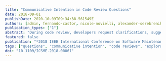 ```yaml
---
title: "Communicative Intention in Code Review Questions"
date: 2018-09-01
publishDate: 2020-10-09T09:34:38.561549Z
authors: [admin, fernando-castor, nicole-novielli, alexander-serebrenik]
publication_types: ["1"]
abstract: "During code review, developers request clarifications, suggest improvements, or ask for explanations about the rationale behind the implementation choices. We envision the emergence of tools to support developers during code review based on the automatic analysis of the argumentation structure and communicative intentions conveyed by developers' comments. As a preliminary step towards this goal, we conducted an exploratory case study by manually classifying 499 questions extracted from 399 Android code reviews to understand the real communicative intentions they convey. We observed that the majority of questions actually serve information seeking goals. Still, they represent less than half of the annotated sample, with other questions being used to serve a wider variety of developers' communication goals, including suggestions, request for action, and criticism. Based on our findings we formulate hypotheses on communicative intentions in code reviews that should be confirmed or rejected by follow-up studies."
featured: false
publication: "*2018 IEEE International Conference on Software Maintenance and Evolution (ICSME)*"
tags: ["questions", "communicative intention", "code reviews", "exploratory case study", "Android"]
doi: "10.1109/ICSME.2018.00061"
---
```

